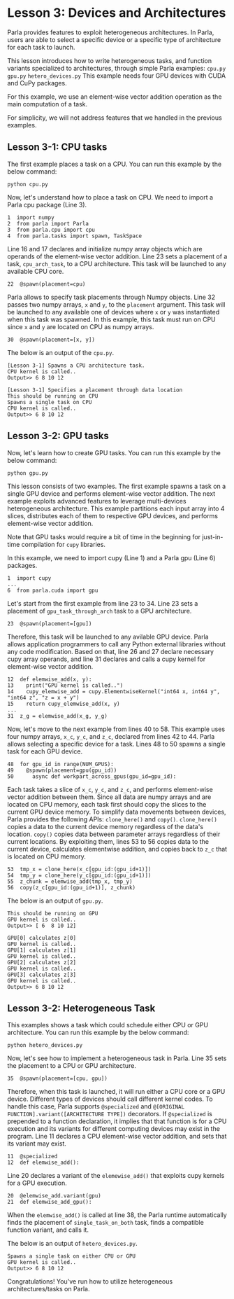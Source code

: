 # Lesson 3: Devices and Architectures

Parla provides features to exploit heterogeneous architectures.
In Parla, users are able to select a specific device or a specific type
of architecture for each task to launch.

This lesson introduces how to write heterogeneous tasks, and
function variants specialized to architectures, through simple Parla examples:
`cpu.py` `gpu.py` `hetero_devices.py`
This example needs four GPU devices with CUDA and CuPy packages.

For this example, we use an element-wise vector addition operation as the main
computation of a task.

For simplicity, we will not address features that we handled in the previous
examples.

## Lesson 3-1: CPU tasks

The first example places a task on a CPU.
You can run this example by the below command:
```
python cpu.py
```

Now, let's understand how to place a task on CPU.
We need to import a Parla cpu package (Line 3). 

```
1  import numpy
2  from parla import Parla
3  from parla.cpu import cpu
4  from parla.tasks import spawn, TaskSpace
```

Line 16 and 17 declares and initialize numpy array objects which are
operands of the element-wise vector addition. Line 23 sets a placement
of a task, `cpu_arch_task`, to a CPU architecture. This task will be launched
to any available CPU core.

```
22  @spawn(placement=cpu)
```

Parla allows to specify task placements through Numpy objects.
Line 32 passes two numpy arrays, `x` and `y`, to the `placement` argument. 
This task will be launched to any available one of devices where `x` or `y` was instantiated 
when this task was spawned. In this example, this task must run on CPU since
`x` and `y` are located on CPU as numpy arrays.

```
30  @spawn(placement=[x, y])
```

The below is an output of the `cpu.py`.

```
[Lesson 3-1] Spawns a CPU architecture task.
CPU kernel is called..
Output>> 6 8 10 12

[Lesson 3-1] Specifies a placement through data location
This should be running on CPU
Spawns a single task on CPU
CPU kernel is called..
Output>> 6 8 10 12
```

## Lesson 3-2: GPU tasks

Now, let's learn how to create GPU tasks. 
You can run this example by the below command:

```
python gpu.py
```

This lesson consists of two examples. The first example spawns a
task on a single GPU device and performs element-wise vector addition.
The next example exploits advanced features to leverage multi-devices
heterogeneous architecture. This example partitions each input array into 4 slices,
distributes each of them to respective GPU devices, and performs element-wise vector addition.

Note that GPU tasks would require a bit of time in the beginning for
just-in-time compilation for `cupy` libraries.

In this example, we need to import cupy (Line 1) and a Parla gpu (Line 6) packages. 
```
1  import cupy
...
6  from parla.cuda import gpu
```

Let's start from the first example from line 23 to 34.
Line 23 sets a placement of `gpu_task_through_arch` task to a GPU architecture.
```
23  @spawn(placement=[gpu])
```
Therefore, this task will be launched to any avilable GPU device.
Parla allows application programmers to call any Python external libraries
without any code modification. Based on that, line 26 and 27 declare necessary cupy
array operands, and line 31 declares and calls a cupy kernel for element-wise vector
addition. 

```
12  def elemwise_add(x, y):
13    print("GPU kernel is called..")
14    cupy_elemwise_add = cupy.ElementwiseKernel("int64 x, int64 y", "int64 z", "z = x + y")
15    return cupy_elemwise_add(x, y)
...
31  z_g = elemwise_add(x_g, y_g)
```

Now, let's move to the next example from lines 40 to 58. This example uses
four numpy arrays, `x_c`, `y_c`, and `z_c`, declared from lines 42 to 44.
Parla allows selecting a specific device for a task. Lines 48 to 50 spawns a single
task for each GPU device.

```
48  for gpu_id in range(NUM_GPUS):
49    @spawn(placement=gpu(gpu_id))
50      async def workpart_across_gpus(gpu_id=gpu_id):
```

Each task takes a slice of `x_c`, `y_c`, and `z_c`, and performs element-wise vector
addition between them. Since all data are numpy arrays and are located on CPU memory, 
each task first should copy the slices to the current GPU device memory.
To simplify data movements between devices, Parla provides the following APIs: `clone_here()`
and `copy()`. `clone_here()` copies a data to the current device memory regardless
of the data's location. `copy()` copies data between parameter arrays
regardless of their current locations. By exploiting them, lines 53 to 56 copies data
to the current device, calculates elementwise addition, and copies back to `z_c`
that is located on CPU memory.

```
53  tmp_x = clone_here(x_c[gpu_id:(gpu_id+1)])
54  tmp_y = clone_here(y_c[gpu_id:(gpu_id+1)])
55  z_chunk = elemwise_add(tmp_x, tmp_y)
56  copy(z_c[gpu_id:(gpu_id+1)], z_chunk)
```

The below is an output of `gpu.py`.

```
This should be running on GPU
GPU kernel is called..
Output>> [ 6  8 10 12] 

GPU[0] calculates z[0]
GPU kernel is called..
GPU[1] calculates z[1]
GPU kernel is called..
GPU[2] calculates z[2]
GPU kernel is called..
GPU[3] calculates z[3]
GPU kernel is called..
Output>> 6 8 10 12
```

## Lesson 3-2: Heterogeneous Task 

This examples shows a task which could schedule either CPU or GPU architecture.
You can run this example by the below command:

```
python hetero_devices.py
```
Now, let's see how to implement a heterogeneous task in Parla. 
Line 35 sets the placement to a CPU or GPU architecture.

```
35  @spawn(placement=[cpu, gpu])
```
Therefore, when this task is launched, it will run either a CPU core or a GPU device.
Different types of devices should call different kernel codes. 
To handle this case, Parla supports `@specialized` and
`@[ORIGINAL FUNCTION].variant([ARCHITECTURE TYPE])` 
decorators. If `@specialized` is prepended to a function declaration, it implies that
that function is for a CPU execution and its variants for different computing devices may
exist in the program.
Line 11 declares a CPU element-wise vector addition, and sets that its variant may exist. 
```
11  @specialized
12  def elemwise_add():
```
Line 20 declares a variant of the `elemewise_add()` that exploits cupy kernels
for a GPU execution.

```
20  @elemwise_add.variant(gpu)
21  def elemwise_add_gpu():
```
When the `elemwise_add()` is called at line 38, the Parla runtime automatically finds
the placement of `single_task_on_both` task, finds a compatible function variant, and
calls it.  

The below is an output of `hetero_devices.py`.

```
Spawns a single task on either CPU or GPU
GPU kernel is called..
Output>> 6 8 10 12 
```

Congratulations! You've run how to utilize heterogeneous architectures/tasks on Parla.
